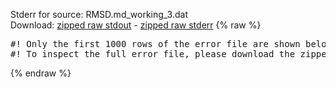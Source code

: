 Stderr for source:  RMSD.md_working_3.dat   
Download: [zipped raw stdout](RMSD.md_working_3.dat.plumed_master.stdout.txt.zip) - [zipped raw stderr](RMSD.md_working_3.dat.plumed_master.stderr.txt.zip) 
{% raw %}
<pre>
#! Only the first 1000 rows of the error file are shown below
#! To inspect the full error file, please download the zipped raw stderr file above
</pre>
{% endraw %}
